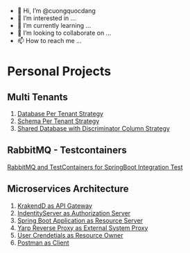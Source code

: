 - 👋 Hi, I’m @cuongquocdang
- 👀 I’m interested in ...
- 🌱 I’m currently learning ...
- 💞️ I’m looking to collaborate on ...
- 📫 How to reach me ...

# Personal Projects
## Multi Tenants
1. [Database Per Tenant Strategy](https://github.com/cuongquocdang/database-per-tenant)
2. [Schema Per Tenant Strategy](https://github.com/cuongquocdang/schema-per-tenant)
3. [Shared Database with Discriminator Column Strategy](https://github.com/cuongquocdang/shared-database-discriminator-column)

## RabbitMQ - Testcontainers
[RabbitMQ and TestContainers for SpringBoot Integration Test](https://github.com/cuongquocdang/rabbitmq-testcontainers-springboot)

## Microservices Architecture
1. [KrakendD as API Gateway](https://github.com/cuongquocdang/identityserver-krakend-yarp-microservices/tree/master/KrakenD-APIGateway) 
2. [IndentityServer as Authorization Server](https://github.com/cuongquocdang/identityserver-krakend-yarp-microservices/tree/master/IdentityServer-AuthorizationServer)
3. [Spring Boot Application as Resource Server](https://github.com/cuongquocdang/identityserver-krakend-yarp-microservices/tree/master/SampleService-ResourceServer)
4. [Yarp Reverse Proxy as External System Proxy](https://github.com/cuongquocdang/identityserver-krakend-yarp-microservices/tree/master/Yarp-ReverveProxy)
5. [User Crendetials as Resource Owner](https://github.com/cuongquocdang/identityserver-krakend-yarp-microservices/tree/master/SampleUser-ResourceOwner)
6. [Postman as Client](https://github.com/cuongquocdang/identityserver-krakend-yarp-microservices/tree/master/Postman-Client)

